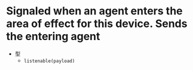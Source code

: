 # Signaled when an agent enters the area of effect for this device. Sends the entering agent

- 型
  - `listenable(payload)`
